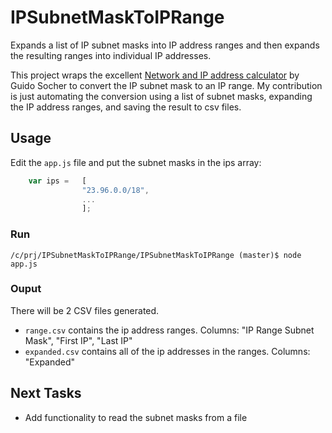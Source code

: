 ﻿IPSubnetMaskToIPRange
=====================

Expands a list of IP subnet masks into IP address ranges and then expands the resulting ranges into individual IP addresses.

This project wraps the excellent [Network and IP address calculator](http://www.tuxgraphics.org/toolbox/network_address_calculator_add.html "Network and IP address calculator") by Guido Socher to convert the IP subnet mask to an IP range. My contribution is just automating the conversion using a list of subnet masks, expanding the IP address ranges, and saving the result to csv files.

## Usage

Edit the `app.js` file and put the subnet masks in the ips array:

```js
    var ips =	[
				"23.96.0.0/18",
				...
				];
```

### Run

    /c/prj/IPSubnetMaskToIPRange/IPSubnetMaskToIPRange (master)$ node app.js

### Ouput

There will be 2 CSV files generated.
* `range.csv` contains the ip address ranges. Columns: "IP Range Subnet Mask", "First IP", "Last IP"
* `expanded.csv` contains all of the ip addresses in the ranges. Columns: "Expanded"

## Next Tasks

* Add functionality to read the subnet masks from a file

